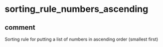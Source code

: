 # sorting_rule_numbers_ascending
## comment
Sorting rule for putting a list of numbers in ascending order (smallest first)